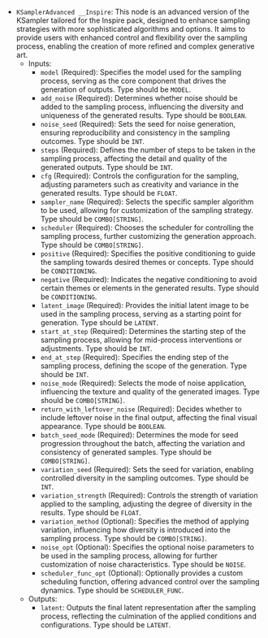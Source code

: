 - `KSamplerAdvanced __Inspire`: This node is an advanced version of the KSampler tailored for the Inspire pack, designed to enhance sampling strategies with more sophisticated algorithms and options. It aims to provide users with enhanced control and flexibility over the sampling process, enabling the creation of more refined and complex generative art.
    - Inputs:
        - `model` (Required): Specifies the model used for the sampling process, serving as the core component that drives the generation of outputs. Type should be `MODEL`.
        - `add_noise` (Required): Determines whether noise should be added to the sampling process, influencing the diversity and uniqueness of the generated results. Type should be `BOOLEAN`.
        - `noise_seed` (Required): Sets the seed for noise generation, ensuring reproducibility and consistency in the sampling outcomes. Type should be `INT`.
        - `steps` (Required): Defines the number of steps to be taken in the sampling process, affecting the detail and quality of the generated outputs. Type should be `INT`.
        - `cfg` (Required): Controls the configuration for the sampling, adjusting parameters such as creativity and variance in the generated results. Type should be `FLOAT`.
        - `sampler_name` (Required): Selects the specific sampler algorithm to be used, allowing for customization of the sampling strategy. Type should be `COMBO[STRING]`.
        - `scheduler` (Required): Chooses the scheduler for controlling the sampling process, further customizing the generation approach. Type should be `COMBO[STRING]`.
        - `positive` (Required): Specifies the positive conditioning to guide the sampling towards desired themes or concepts. Type should be `CONDITIONING`.
        - `negative` (Required): Indicates the negative conditioning to avoid certain themes or elements in the generated results. Type should be `CONDITIONING`.
        - `latent_image` (Required): Provides the initial latent image to be used in the sampling process, serving as a starting point for generation. Type should be `LATENT`.
        - `start_at_step` (Required): Determines the starting step of the sampling process, allowing for mid-process interventions or adjustments. Type should be `INT`.
        - `end_at_step` (Required): Specifies the ending step of the sampling process, defining the scope of the generation. Type should be `INT`.
        - `noise_mode` (Required): Selects the mode of noise application, influencing the texture and quality of the generated images. Type should be `COMBO[STRING]`.
        - `return_with_leftover_noise` (Required): Decides whether to include leftover noise in the final output, affecting the final visual appearance. Type should be `BOOLEAN`.
        - `batch_seed_mode` (Required): Determines the mode for seed progression throughout the batch, affecting the variation and consistency of generated samples. Type should be `COMBO[STRING]`.
        - `variation_seed` (Required): Sets the seed for variation, enabling controlled diversity in the sampling outcomes. Type should be `INT`.
        - `variation_strength` (Required): Controls the strength of variation applied to the sampling, adjusting the degree of diversity in the results. Type should be `FLOAT`.
        - `variation_method` (Optional): Specifies the method of applying variation, influencing how diversity is introduced into the sampling process. Type should be `COMBO[STRING]`.
        - `noise_opt` (Optional): Specifies the optional noise parameters to be used in the sampling process, allowing for further customization of noise characteristics. Type should be `NOISE`.
        - `scheduler_func_opt` (Optional): Optionally provides a custom scheduling function, offering advanced control over the sampling dynamics. Type should be `SCHEDULER_FUNC`.
    - Outputs:
        - `latent`: Outputs the final latent representation after the sampling process, reflecting the culmination of the applied conditions and configurations. Type should be `LATENT`.
